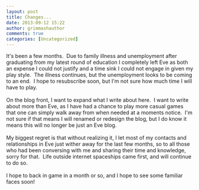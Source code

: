 ```yaml
---
layout: post
title: Changes...
date: 2013-09-12 15:22
author: grimmashauthor
comments: true
categories: [Uncategorized]
---
```

It's been a few months. &nbsp;Due to family illness and unemployment after graduating from my latest round of education I completely left Eve as both an expense I could not justify and a time sink I could not engage in given my play style. &nbsp;The illness continues, but the unemployment looks to be coming to an end. &nbsp;I hope to resubscribe soon, but I'm not sure how much time I will have to play.<br /><br />On the blog front, I want to expand what I write about here. &nbsp;I want to write about more than Eve, as I have had a chance to play more casual games that one can simply walk away from when needed at a moments notice. &nbsp;I'm not sure if that means I will renamed or redesign the blog, but I do know it means this will no longer be just an Eve blog.<br /><br />My biggest regret is that without realizing it, I let most of my contacts and relationships in Eve just wither away for the last few months, so to all those who had been conversing with me and sharing their time and knowledge, sorry for that. &nbsp;Life outside internet spaceships came first, and will continue to do so.<br /><br />I hope to back in game in a month or so, and I hope to see some familiar faces soon!
